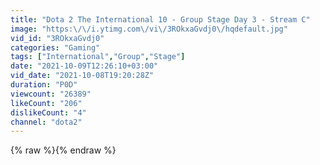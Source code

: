 ```yaml
---
title: "Dota 2 The International 10 - Group Stage Day 3 - Stream C"
image: "https:\/\/i.ytimg.com\/vi\/3ROkxaGvdj0\/hqdefault.jpg"
vid_id: "3ROkxaGvdj0"
categories: "Gaming"
tags: ["International","Group","Stage"]
date: "2021-10-09T12:26:10+03:00"
vid_date: "2021-10-08T19:20:28Z"
duration: "P0D"
viewcount: "26389"
likeCount: "206"
dislikeCount: "4"
channel: "dota2"
---
```

{% raw %}{% endraw %}
